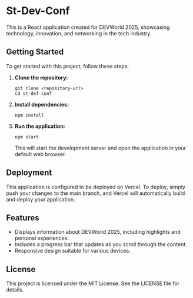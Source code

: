 # St-Dev-Conf

This is a React application created for DEVWorld 2025, showcasing technology, innovation, and networking in the tech industry.

## Getting Started

To get started with this project, follow these steps:

1. **Clone the repository:**

   ```
   git clone <repository-url>
   cd st-def-conf
   ```

2. **Install dependencies:**

   ```
   npm install
   ```

3. **Run the application:**

   ```
   npm start
   ```

   This will start the development server and open the application in your default web browser.

## Deployment

This application is configured to be deployed on Vercel. To deploy, simply push your changes to the main branch, and Vercel will automatically build and deploy your application.

## Features

- Displays information about DEVWorld 2025, including highlights and personal experiences.
- Includes a progress bar that updates as you scroll through the content.
- Responsive design suitable for various devices.

## License

This project is licensed under the MIT License. See the LICENSE file for details.

